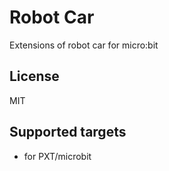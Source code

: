 ﻿# Robot Car

Extensions of robot car for micro:bit

## License

MIT

## Supported targets

* for PXT/microbit


